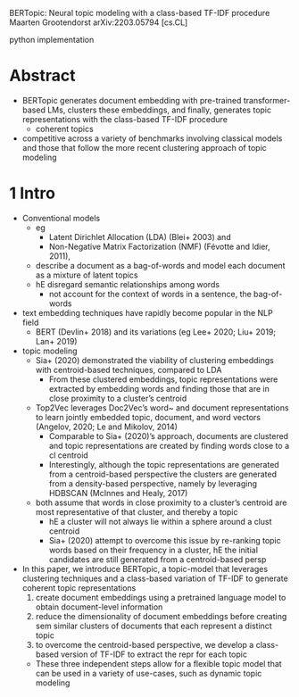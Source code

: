 BERTopic: Neural topic modeling with a class-based TF-IDF procedure
Maarten Grootendorst
arXiv:2203.05794 [cs.CL]

python implementation

# Abstract

* BERTopic generates document embedding with pre-trained transformer-based LMs,
  clusters these embeddings, and finally, generates topic representations with
  the class-based TF-IDF procedure
  * coherent topics
* competitive across a variety of benchmarks involving classical models and
  those that follow the more recent clustering approach of topic modeling

# 1 Intro

* Conventional models
  * eg
    * Latent Dirichlet Allocation (LDA) (Blei+ 2003) and
    * Non-Negative Matrix Factorization (NMF) (Févotte and Idier, 2011),
  * describe a document as a bag-of-words and
    model each document as a mixture of latent topics
  * hE disregard semantic relationships among words
    * not account for the context of words in a sentence, the bag-of-words
* text embedding techniques have rapidly become popular in the NLP field
  * BERT (Devlin+ 2018) and its variations (eg Lee+ 2020; Liu+ 2019; Lan+ 2019)
* topic modeling
  * Sia+ (2020) demonstrated the viability of clustering embeddings with
    centroid-based techniques, compared to LDA
    * From these clustered embeddings, topic representations were extracted by
      embedding words and finding those that are in close proximity to a
      cluster’s centroid
  * Top2Vec leverages Doc2Vec’s word~ and document representations to learn
    jointly embedded topic, document, and word vectors
    (Angelov, 2020; Le and Mikolov, 2014)
    * Comparable to Sia+ (2020)’s approach, documents are clustered and
      topic representations are created by finding words close to a cl centroid
    * Interestingly, although
      the topic representations are generated from a centroid-based perspective
      the clusters are generated from a density-based perspective, namely by
      leveraging HDBSCAN (McInnes and Healy, 2017)
  * both assume that words in close proximity to a cluster’s centroid are most
    representative of that cluster, and thereby a topic
    * hE a cluster will not always lie within a sphere around a clust centroid
    * Sia+ (2020) attempt to overcome this issue by re-ranking topic words
      based on their frequency in a cluster, 
      hE the initial candidates are still generated from a centroid-based persp
* In this paper, we introduce BERTopic, a topic-model that leverages
  clustering techniques and a class-based variation of TF-IDF
  to generate coherent topic representations
  1. create document embeddings using a pretrained language model
    to obtain document-level information
  2. reduce the dimensionality of document embeddings before creating
     sem similar clusters of documents that each represent a distinct topic
  3. to overcome the centroid-based perspective, we develop
    a class-based version of TF-IDF to extract the repr for each topic
  * These three independent steps allow for a flexible topic model that
    can be used in a variety of use-cases, such as dynamic topic modeling
